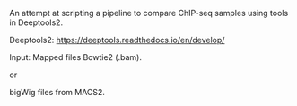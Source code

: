 An attempt at scripting a pipeline to compare ChIP-seq samples using tools in Deeptools2.

Deeptools2:
https://deeptools.readthedocs.io/en/develop/

Input:
Mapped files Bowtie2 (.bam).

or

bigWig files from MACS2.
